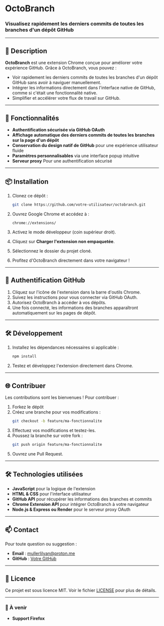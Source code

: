 # OctoBranch

### Visualisez rapidement les derniers commits de toutes les branches d'un dépôt GitHub

---

## 🌟 Description
**OctoBranch** est une extension Chrome conçue pour améliorer votre expérience GitHub. Grâce à OctoBranch, vous pouvez :

- Voir rapidement les derniers commits de toutes les branches d'un dépôt GitHub sans avoir à naviguer manuellement.
- Intégrer les informations directement dans l'interface native de GitHub, comme si c'était une fonctionnalité native.
- Simplifier et accélérer votre flux de travail sur GitHub.

---

## 🚀 Fonctionnalités

- **Authentification sécurisée via GitHub OAuth**
- **Affichage automatique des derniers commits de toutes les branches sur la page d'un dépôt**
- **Conservation du design natif de GitHub** pour une expérience utilisateur fluide
- **Paramètres personnalisables** via une interface popup intuitive
- **Serveur proxy** Pour une authentification sécurisé 

---

## 📦 Installation

1. Clonez ce dépôt :
   ```bash
   git clone https://github.com/votre-utilisateur/octobranch.git
   ```

2. Ouvrez Google Chrome et accédez à :
   ```
   chrome://extensions/
   ```

3. Activez le mode développeur (coin supérieur droit).

4. Cliquez sur **Charger l'extension non empaquetée**.

5. Sélectionnez le dossier du projet cloné.

6. Profitez d'OctoBranch directement dans votre navigateur !

---

## 🔑 Authentification GitHub

1. Cliquez sur l'icône de l'extension dans la barre d'outils Chrome.
2. Suivez les instructions pour vous connecter via GitHub OAuth.
3. Autorisez OctoBranch à accéder à vos dépôts.
4. Une fois connecté, les informations des branches apparaîtront automatiquement sur les pages de dépôt.

---

## 🛠️ Développement

1. Installez les dépendances nécessaires si applicable :
   ```bash
   npm install
   ```

3. Testez et développez l'extension directement dans Chrome.

---

## 🌐 Contribuer

Les contributions sont les bienvenues ! Pour contribuer :

1. Forkez le dépôt
2. Créez une branche pour vos modifications :
   ```bash
   git checkout -b feature/ma-fonctionnalite
   ```
3. Effectuez vos modifications et testez-les.
4. Poussez la branche sur votre fork :
   ```bash
   git push origin feature/ma-fonctionnalite
   ```
5. Ouvrez une Pull Request.

---

## 🛠️ Technologies utilisées

- **JavaScript** pour la logique de l'extension
- **HTML & CSS** pour l'interface utilisateur
- **GitHub API** pour récupérer les informations des branches et commits
- **Chrome Extension API** pour intégrer OctoBranch à votre navigateur
- **Node.js & Express ou Render** pour le serveur proxy OAuth

---

## 📫 Contact

Pour toute question ou suggestion :

- **Email** : mullerlilyan@proton.me
- **GitHub** : [Votre GitHub](https://github.com/lilyaan444)

---
## 📄 Licence

Ce projet est sous licence MIT. Voir le fichier [LICENSE](LICENSE) pour plus de détails.

---


### 📝 À venir
- **Support Firefox**
